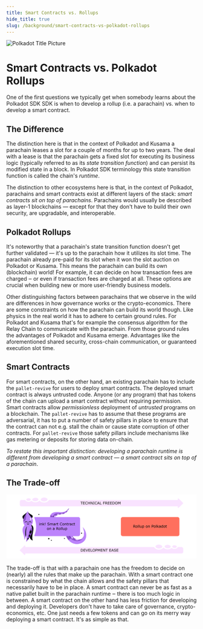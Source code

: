 ```yaml
---
title: Smart Contracts vs. Rollups
hide_title: true
slug: /background/smart-contracts-vs-polkadot-rollups
---
```


<head>
    <meta name="description" content="Comparison of Polkadot Rollups/Parachains and Smart Contracts." />
    <meta name="keywords" content="Polkadot, Rollups, Parachain, Smart Contracts" />
    <meta property="og:title" content="Smart Contracts vs. Polkadot Rollups" />
    <meta property="og:description" content="Comparison of Polkadot Rollups/Parachains and Smart Contracts." />
</head>

![Polkadot Title Picture](/img/title/polkadot.svg)

# Smart Contracts vs. Polkadot Rollups

One of the first questions we typically get when somebody learns about the Polkadot SDK SDK is when to develop a
rollup (i.e. a parachain) vs. when to develop a smart contract.

## The Difference
The distinction here is that in the context of Polkadot and Kusama a parachain leases a slot for a couple of months for up to two years. The deal with a lease is that the parachain gets a fixed slot for executing its business logic (typically referred to as its _state transition function_) and can persist its modified state in a block. In Polkadot SDK terminology this state transition function is called the chain's _runtime_.

The distinction to other ecosystems here is that, in the context of Polkadot, parachains and smart contracts exist at different layers of the stack: _smart contracts sit on top of parachains_. Parachains would usually be described as layer-1 blockchains — except for that they don't have to build their own security, are upgradable, and interoperable.

## Polkadot Rollups
It's noteworthy that a parachain's state transition function doesn't get further validated — it's up to the parachain how it utilizes its slot time. The parachain already pre-paid for its slot when it won the slot auction on Polkadot or Kusama. This means the parachain can build its own (blockchain) world! For example, it can decide on how transaction fees are charged ‒ or even if transaction fees are charged at all. These options are crucial when building new or more user-friendly business models. 

Other distinguishing factors between parachains that we observe in the wild are differences in how governance works or the crypto-economics. There are some constraints on how the parachain can build its world though. Like physics in the real world it has to adhere to certain ground rules. For Polkadot and Kusama that's for example the consensus algorithm for the Relay Chain to communicate with the parachain. From those ground rules the advantages of Polkadot and Kusama emerge. Advantages like the aforementioned shared security, cross-chain communication, or guaranteed execution slot time.

## Smart Contracts
For smart contracts, on the other hand, an existing parachain has to include the `pallet-revive` for users to deploy smart contracts. The deployed smart contract is always untrusted code. Anyone (or any program) that has tokens of the chain can upload a smart contract without requiring permission. Smart contracts allow _permissionless_ deployment of _untrusted_ programs on a blockchain. The `pallet-revive` has to assume that these programs are adversarial, it has to put a number of safety pillars in place to ensure that the contract can not e.g. stall the chain or cause state corruption of other contracts. For `pallet-revive` those safety pillars include mechanisms like gas metering or deposits for storing data on-chain.

_To restate this important distinction: developing a parachain runtime is different from developing a smart contract — a smart contract sits on top of a parachain_.

## The Trade-off

![Smart Contract vs. Rollup](/img/smart-contract-vs-rollup.svg)

The trade-off is that with a parachain one has the freedom to decide on (nearly) all the rules that make up the parachain. With a smart contract one is constrained by what the chain allows and the safety pillars that necessarily have to be in place. A smart contract can never be as fast as a native pallet built in the parachain runtime ‒ there is too much logic in between.
A smart contract on the other hand has less friction for developing and deploying it. Developers don't have to take care of governance, crypto-economics, etc. One just needs a few tokens and can go on its merry way deploying a smart contract. It's as simple as that.


